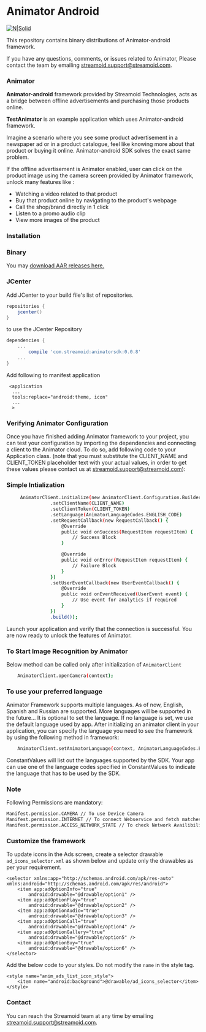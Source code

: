 # Animator Android

[![N|Solid](http://www.streamoid.com/images/logo-white.png)](http://www.streamoid.com/)

This repository contains binary distributions of Animator-android framework.

If you have any questions, comments, or issues related to Animator, Please contact the team by emailing streamoid.support@streamoid.com.


### Animator

**Animator-android** framework provided by Streamoid Technologies, acts as a bridge between offline advertisements and purchasing those products online.

**TestAnimator** is an example application which uses Animator-android framework.

Imagine a scenario where you see some product advertisement in a newspaper ad or in a product catalogue, feel like knowing more about that product or buying it online. Animator-android SDK solves the exact same problem.

If the offline advertisement is Animator enabled, user can click on the product image using the camera screen provided by Animator framework, unlock many features like : 
- Watching a video related to that product
- Buy that product online by navigating to the product's webpage
- Call the shop/brand directly in 1 click
- Listen to a promo audio clip
- View more images of the product


### Installation

### Binary

You may [download AAR releases here.](https://github.com/streamoid/Animator-android/releases)

### JCenter

Add JCenter to your build file's list of repositories.

```groovy
repositories {
    jcenter()
}
```

to use the JCenter Repository

```groovy
dependencies {
    ...
        compile 'com.streamoid:animatorsdk:0.0.8'
    ...
}
```

Add following to manifest application


```
 <application
  ...
  tools:replace="android:theme, icon"
  ...
  >
```

### Verifying Animator Configuration

Once you have finished adding Animator framework to your project, you can test your configuration by importing the dependencies and connecting a client to the Animator cloud. To do so, add following code to your Application class. (note that you must substitute the CLIENT_NAME and CLIENT_TOKEN placeholder text with your actual values, in order to get these values please contact us at streamoid.support@streamoid.com):

### Simple Intialization
```sh
     AnimatorClient.initialize(new AnimatorClient.Configuration.Builder(getApplicationContext())
                .setClientName(CLIENT_NAME)
                .setClientToken(CLIENT_TOKEN)
                .setLanguage(AnimatorLanguageCodes.ENGLISH_CODE)
                .setRequestCallback(new RequestCallback() {
                    @Override
                    public void onSuccess(RequestItem requestItem) {
                        // Success Block
                    }

                    @Override
                    public void onError(RequestItem requestItem) {
                        // Failure Block
                    }
                })
                .setUserEventCallback(new UserEventCallback() {
                    @Override
                    public void onEventReceived(UserEvent event) {
                        // Use event for analytics if required
                    }
                })
                .build());
```

Launch your application and verify that the connection is successful. You are now ready to unlock the features of Animator.


### To Start Image Recognition by Animator

Below method can be called only after initialization of `AnimatorClient`

```sh
    AnimatorClient.openCamera(context);
```

### To use your preferred language

Animator Framework supports multiple languages. As of now, English, Spanish and Russian are supported. More languages will be supported in the future... It is optional to set the language. If no language is set, we use the default language used by app. After initializing an animator client in your application, you can specify the language you need to see the framework by using the following method in framework:

```sh
    AnimatorClient.setAnimatorLanguage(context, AnimatorLanguageCodes.ENGLISH_CODE);
```

ConstantValues will list out the languages supported by the SDK. Your app can use one of the language codes specified in ConstantValues to indicate the language that has to be used by the SDK.

### Note

Following Permissions are mandatory:

```sh
Manifest.permission.CAMERA // To use Device Camera
Manifest.permission.INTERNET // To connect Webservice and fetch matches
Manifest.permission.ACCESS_NETWORK_STATE // To check Network Availibility
```

### Customize the framework

To update icons in the Ads screen, create a selector drawable `ad_icons_selector.xml` as shown below and update only the drawables as per your requirement.

```
<selector xmlns:app="http://schemas.android.com/apk/res-auto" xmlns:android="http://schemas.android.com/apk/res/android">
    <item app:adOptionInfo="true"
        android:drawable="@drawable/option1" />
    <item app:adOptionPlay="true"
        android:drawable="@drawable/option2" />
    <item app:adOptionAudio="true"
        android:drawable="@drawable/option3" />
    <item app:adOptionCall="true"
        android:drawable="@drawable/option4" />
    <item app:adOptionGallery="true"
        android:drawable="@drawable/option5" />
    <item app:adOptionBuy="true"
        android:drawable="@drawable/option6" />
</selector>
```

Add the below code to your styles. Do not modify the `name` in the style tag.

```
<style name="anim_ads_list_icon_style">
    <item name="android:background">@drawable/ad_icons_selector</item>
</style>
```
    
### Contact

You can reach the Streamoid team at any time by emailing streamoid.support@streamoid.com.

